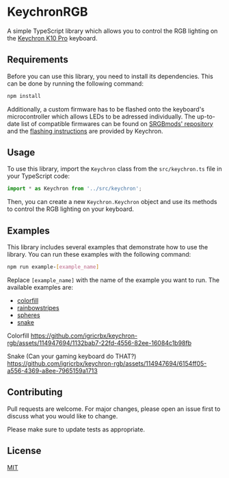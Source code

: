# KeychronRGB

A simple TypeScript library which allows you to control the RGB lighting on the [Keychron K10 Pro](https://www.keychron.com/products/keychron-k10-pro-qmk-via-wireless-mechanical-keyboard) keyboard.

## Requirements

Before you can use this library, you need to install its dependencies. This can be done by running the following command:

```sh
npm install
```

Additionally, a custom firmware has to be flashed onto the keyboard's microcontroller which allows LEDs to be adressed individually. The up-to-date list of compatible firmwares can be found on [SRGBmods' repository](https://github.com/SRGBmods/QMK-Binaries/tree/main/QMK%2BVIA-Firmware/0.14.29-keychron) and the [flashing instructions](https://www.keychron.com/blogs/archived/k10-pro-factory-reset-and-firmware-flash) are provided by Keychron.

## Usage

To use this library, import the ``Keychron`` class from the ``src/keychron.ts`` file in your TypeScript code:

```ts
import * as Keychron from '../src/keychron';
```

Then, you can create a new ``Keychron.Keychron`` object and use its methods to control the RGB lighting on your keyboard.

## Examples

This library includes several examples that demonstrate how to use the library. You can run these examples with the following command:

```sh
npm run example-[example_name]
```

Replace ``[example_name]`` with the name of the example you want to run. The available examples are:
- [colorfill](examples/colorfill.ts)
- [rainbowstripes](examples/rainbowstripes.ts)
- [spheres](examples/spheres.ts)
- [snake](examples/snake.ts)

Colorfill
https://github.com/igricrbx/keychron-rgb/assets/114947694/1132bab7-22fd-4556-82ee-16084c1b98fb

Snake (Can your gaming keyboard do THAT?)
https://github.com/igricrbx/keychron-rgb/assets/114947694/6154ff05-a556-4369-a8ee-7965159a1713

## Contributing

Pull requests are welcome. For major changes, please open an issue first to discuss what you would like to change.

Please make sure to update tests as appropriate.

## License

[MIT](https://choosealicense.com/licenses/mit/)
